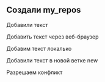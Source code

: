 ﻿## Создали my_repos

Добавили текст

Добавить текст через веб-браузер


Добавим текст локалько 

Добавили текст в новой ветке new

Разрешаем конфликт 
